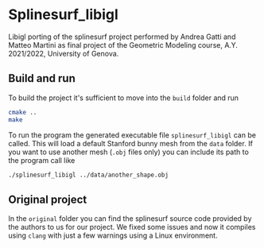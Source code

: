 # Splinesurf_libigl

Libigl porting of the splinesurf project performed by Andrea Gatti and Matteo Martini as final project of the Geometric Modeling course, A.Y. 2021/2022, University of Genova.

## Build and run

To build the project it's sufficient to move into the `build` folder and run

``` bash
cmake ..
make
```

To run the program the generated executable file `splinesurf_libigl` can be called. This will load a default Stanford bunny mesh from the `data` folder. If you want to use another mesh (`.obj` files only) you can include its path to the program call like

```bash
./splinesurf_libigl ../data/another_shape.obj
```

## Original project

In the `original` folder you can find the splinesurf source code provided by the authors to us for our project. We fixed some issues and now it compiles using `clang` with just a few warnings using a Linux environment.
